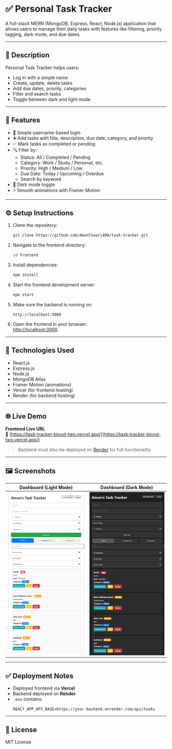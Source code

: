 # ✅ Personal Task Tracker

A full-stack MERN (MongoDB, Express, React, Node.js) application that allows users to manage their daily tasks with features like filtering, priority tagging, dark mode, and due dates.

---

## 📝 Description

Personal Task Tracker helps users:
- Log in with a simple name
- Create, update, delete tasks
- Add due dates, priority, categories
- Filter and search tasks
- Toggle between dark and light mode

---

## 🚀 Features

- 🔐 Simple username-based login
- ➕ Add tasks with title, description, due date, category, and priority
- ✅ Mark tasks as completed or pending
- 🔍 Filter by:
  - Status: All / Completed / Pending
  - Category: Work / Study / Personal, etc.
  - Priority: High / Medium / Low
  - Due Date: Today / Upcoming / Overdue
  - Search by keyword
- 🌙 Dark mode toggle
- ⚡ Smooth animations with Framer Motion

---

## ⚙️ Setup Instructions

1. Clone the repository:
   ```bash
   git clone https://github.com/AmanTiwari404/task-tracker.git
   ```

2. Navigate to the frontend directory:
   ```bash
   cd frontend
   ```

3. Install dependencies:
   ```bash
   npm install
   ```

4. Start the frontend development server:
   ```bash
   npm start
   ```

5. Make sure the backend is running on:
   ```
   http://localhost:5000
   ```

6. Open the frontend in your browser:  
   [http://localhost:3000](http://localhost:3000)

---

## 🧰 Technologies Used

- React.js
- Express.js
- Node.js
- MongoDB Atlas
- Framer Motion (animations)
- Vercel (for frontend hosting)
- Render (for backend hosting)

---

## 🌐 Live Demo

**Frontend Live URL**  
🔗 [https://task-tracker-blond-two.vercel.app/](https://task-tracker-blond-two.vercel.app/)

> Backend must also be deployed on [Render](https://render.com) for full functionality

---

## 🖼️ Screenshots

| Dashboard (Light Mode) | Dashboard (Dark Mode) |
|------------------------|------------------------|
| ![light](frontend/public/screenshots/light-mode.png) | ![dark](frontend/public/screenshots/dark-mode.png) |

---

## ✅ Deployment Notes

- Deployed frontend via **Vercel**
- Backend deployed on **Render**
- `.env` contains:
  ```env
  REACT_APP_API_BASE=https://your-backend.onrender.com/api/tasks
  ```

---


## 📃 License

MIT License

